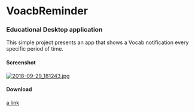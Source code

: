 # VoacbReminder

### Educational Desktop application
This simple project presents an app that shows a Vocab notification every specific period of time.
#### Screenshot 
[![2018-09-29_181243.jpg](https://i.postimg.cc/PxnGfpqL/2018-09-29_181243.jpg)](https://postimg.cc/NyDCp0mY)

#### Download

[a link](https://raw.githubusercontent.com/Tahateber95/VoacbularyReminder/78c2afb3656b7753dd17920fea407ea06abf6046/setup.exe)
